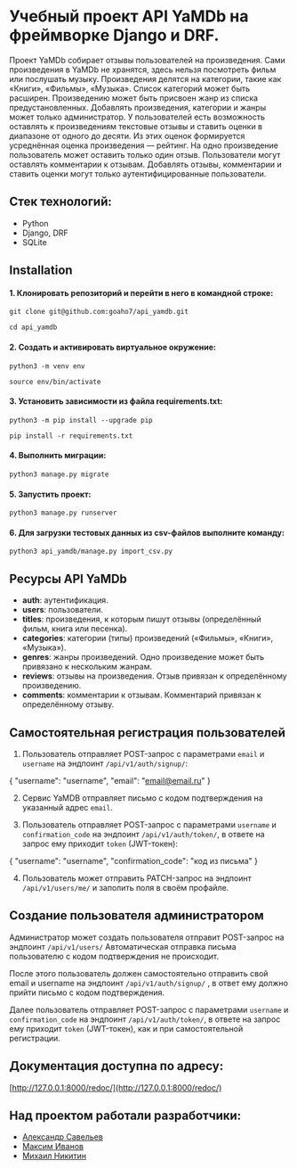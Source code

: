 # Учебный проект API YaMDb на фреймворкe Django и DRF.

Проект YaMDb собирает отзывы пользователей на произведения. Сами произведения в YaMDb не хранятся, здесь нельзя посмотреть фильм или послушать музыку.
Произведения делятся на категории, такие как «Книги», «Фильмы», «Музыка». Список категорий может быть расширен. 
Произведению может быть присвоен жанр из списка предустановленных. 
Добавлять произведения, категории и жанры может только администратор.
У пользователей есть возможность оставлять к произведениям текстовые отзывы и ставить оценки в диапазоне от одного до десяти. Из этих оценок формируется усреднённая оценка произведения — рейтинг. На одно произведение пользователь может оставить только один отзыв.
Пользователи могут оставлять комментарии к отзывам.
Добавлять отзывы, комментарии и ставить оценки могут только аутентифицированные пользователи.

## Стек технологий:
- Python
- Django, DRF
- SQLite

## Installation
#### 1. Клонировать репозиторий и перейти в него в командной строке: 

    git clone git@github.com:goaho7/api_yamdb.git

    cd api_yamdb

#### 2. Cоздать и активировать виртуальное окружение:

    python3 -m venv env

    source env/bin/activate

#### 3. Установить зависимости из файла requirements.txt:

    python3 -m pip install --upgrade pip

    pip install -r requirements.txt

#### 4. Выполнить миграции:

    python3 manage.py migrate    

#### 5. Запустить проект:

    python3 manage.py runserver

#### 6. Для загрузки тестовых данных из csv-файлов выполните команду:

    python3 api_yamdb/manage.py import_csv.py  


## Ресурсы API YaMDb
- **auth**: аутентификация.
- **users**: пользователи.
- **titles**: произведения, к которым пишут отзывы (определённый фильм, 
  книга или песенка).
- **categories**: категории (типы) произведений («Фильмы», «Книги», 
  «Музыка»).
- **genres**: жанры произведений. Одно произведение может быть привязано 
  к нескольким жанрам.
- **reviews**: отзывы на произведения. Отзыв привязан к определённому 
  произведению.
- **comments**: комментарии к отзывам. Комментарий привязан к 
  определённому отзыву.


## Самостоятельная регистрация пользователей
1. Пользователь отправляет POST-запрос с 
параметрами `email` и `username` на эндпоинт `/api/v1/auth/signup/`: 

{
    "username": "username",
    "email": "email@email.ru"
}

2. Сервис YaMDB отправляет письмо с кодом подтверждения на указанный адрес `email`.

3. Пользователь отправляет POST-запрос с параметрами `username` и 
`confirmation_code` на эндпоинт `/api/v1/auth/token/`, в ответе на запрос ему 
приходит `token` (JWT-токен):

{
    "username": "username",
    "confirmation_code": "код из письма"
}

4. Пользователь может отправить PATCH-запрос на эндпоинт 
`/api/v1/users/me/` и заполить поля в своём профайле.


## Создание пользователя администратором
Администратор может создать пользователя отправит
POST-запрос на эндпоинт `/api/v1/users/` Автоматическая отправка
письма пользователю с кодом подтверждения не происходит. 

После этого пользователь должен самостоятельно отправить свой email и
username на эндпоинт `/api/v1/auth/signup/` , в ответ ему должно прийти
письмо с кодом подтверждения.

Далее пользователь отправляет POST-запрос с параметрами `username` и 
`confirmation_code` на эндпоинт `/api/v1/auth/token/`, в ответе на запрос ему 
приходит `token` (JWT-токен), как и при самостоятельной регистрации.


## Документация доступна по адресу:

[http://127.0.0.1:8000/redoc/](http://127.0.0.1:8000/redoc/)


## Над проектом работали разработчики:
- [Александр Савельев](https://github.com/goaho7)
- [Максим Иванов](https://github.com/Walkman-444)
- [Михаил Никитин](https://github.com/DardaLeoN)